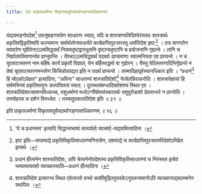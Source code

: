 ```yaml
---
title: 16 प्राकृतधर्माणां विकृतावपूर्वपदार्थानङ्गत्वाधिकरणम्

---
```

यंद्ययमङ्गोपदेश[^1] एवानुषङ्गरूपेण साधारणः स्यात्, यदि च शास्त्राण्यतिदिश्येरंस्ततः शास्त्रार्थः प्रकृतिवद्विकृतिष्वपि कल्प्यमानः सर्वार्थत्वेनावधार्यते कार्यप्राप्तिपुरःसरस्तु धर्मातिदेश इष्टः[^2] । तत्र यागगतेन व्यापारेण गृहीतेनाऽऽत्मसिद्धयर्थं नियमादृष्टद्वारभूतानि दृष्टान्यदृष्टानि च प्रयोजनानि गृह्यन्ते । तानि च निर्ज्ञातपरिमाणान्येव प्राप्नुवन्ति । तैश्चाऽऽत्मसिद्धयर्थं पदार्थाः प्राप्यमाणाः स्वात्मनियता एव प्राप्यन्ते । न च यूपावटास्तरणं नाम बर्हिषः कार्यं प्रकृतौ विज्ञातं, येन बर्हिस्तद्धर्मा वा गृह्येरन् । यैस्तु वेदिस्तरणादिभिर्गृह्यन्ते न तेषां यूपावटस्तरणमन्तरेण किंचिन्नोपपद्यत इति न तदर्थं प्राप्यन्ते । तस्मादिहापूर्वस्यानधिकार इति । “प्रधानं[^3] हि चोदकोऽपेक्षत” इत्यादिना, “अपिना” साधारण्यं शास्त्रातिदेशो[^4] नेत्येतन्निराकरोति । शास्त्रापेक्षायां हि सर्वमभिनवं प्रकृतिवत्पुनः कल्पयितव्यं स्यात् । दूरस्थसंबन्धादिक्लेशश्च स्थित एव । शास्त्रातिदेशात्सामानविध्याच्च, पशुधर्माणां मध्येऽग्नीषोमसंस्कारार्थः पशुपुरोडाशो देवतान्तरे न प्राप्नोति । तस्योहस्य च दर्शनं विरुध्येत । तस्मादुपकारातिदेश इति ॥ ३१ ॥

[^1]: ‘ये च प्रधानस्य’ इत्यादि सिद्धान्तभाष्यं तात्पर्यतो व्याचष्टे-यद्ययमित्यादिना ।


[^2]: इष्ट इति—सप्तमाद्ये प्रकृतिविकृतिसाधारण्यनिरासेन, दशमाद्ये च कार्यप्राप्तिपुरःसरमतिदेशोऽभिप्रेत इत्यर्थः ।


[^3]: प्रधानं हीत्यनेन शास्त्रातिदेशः, अपि चेत्यनेनोपदेशस्य प्रकृतिविकृतिसाधारण्यं च निरंस्तत इत्वेवं भाष्यमवयवशो व्याख्यास्याति—प्रधानं हीत्यादिना ।


[^4]: शास्त्रातिदेश इत्यारभ्य स्थित एवेत्यन्तो ग्रन्थो काशीमुद्रितपुस्तकेऽनुपलभ्यमानोऽपि व्याख्यानाद्यवलम्बनेन स्थापितः ।


इति प्राकृतधर्माणां विकृतावपूर्वपदार्थानङ्गत्वाधिकरणम् ॥ १६ ॥